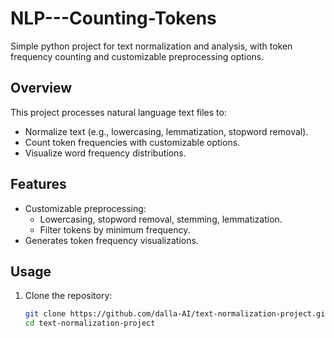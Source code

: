 # NLP---Counting-Tokens
Simple python project for text normalization and analysis, with token frequency counting and customizable preprocessing options.

## Overview
This project processes natural language text files to:
- Normalize text (e.g., lowercasing, lemmatization, stopword removal).
- Count token frequencies with customizable options.
- Visualize word frequency distributions.

## Features
- Customizable preprocessing:
  - Lowercasing, stopword removal, stemming, lemmatization.
  - Filter tokens by minimum frequency.
- Generates token frequency visualizations.

## Usage
1. Clone the repository:
   ```bash
   git clone https://github.com/dalla-AI/text-normalization-project.git
   cd text-normalization-project
